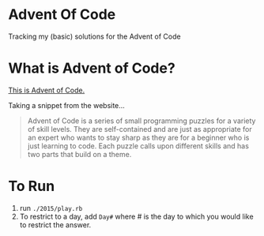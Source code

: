 Advent Of Code
===

Tracking my (basic) solutions for the Advent of Code

What is Advent of Code?
===
[This is Advent of Code.](http://adventofcode.com/)

Taking a snippet from the website...

> Advent of Code is a series of small programming puzzles for a variety of skill levels. They are self-contained and are just as appropriate for an expert who wants to stay sharp as they are for a beginner who is just learning to code. Each puzzle calls upon different skills and has two parts that build on a theme.

To Run
===
1. run `./2015/play.rb`
2. To restrict to a day, add `Day#` where # is the day to which you would like to restrict the answer.
